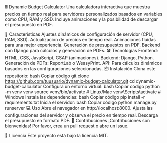 🖩 Dynamic Budget Calculator
Una calculadora interactiva que muestra precios en tiempo real para servidores personalizados basados en variables como CPU, RAM y SSD. Incluye animaciones y la posibilidad de descargar el presupuesto en PDF.

🚀 Características
Ajustes dinámicos de configuración de servidor (CPU, RAM, SSD).
Actualización de precios en tiempo real.
Animaciones fluidas para una mejor experiencia.
Generación de presupuestos en PDF.
Backend con Django para cálculos y generación de PDFs.
🛠️ Tecnologías
Frontend: HTML, CSS, JavaScript, GSAP (animaciones).
Backend: Django, Python.
Generación de PDFs: ReportLab o WeasyPrint.
API: Para cálculos dinámicos basados en las configuraciones seleccionadas.
📦 Instalación
Clona este repositorio:
bash
Copiar código
git clone https://github.com/tuusuario/dynamic-budget-calculator.git
cd dynamic-budget-calculator
Configura un entorno virtual:
bash
Copiar código
python -m venv venv
source venv/bin/activate  # Linux/Mac
venv\Scripts\activate  # Windows
Instala las dependencias:
bash
Copiar código
pip install -r requirements.txt
Inicia el servidor:
bash
Copiar código
python manage.py runserver
💻 Uso
Abre el navegador en http://localhost:8000.
Ajusta las configuraciones del servidor y observa el precio en tiempo real.
Descarga el presupuesto en formato PDF.
📝 Contribuciones
¡Contribuciones son bienvenidas! Por favor, crea un pull request o abre un issue.

📄 Licencia
Este proyecto está bajo la licencia MIT.
